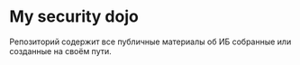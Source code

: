 # My security  dojo
Репозиторий содержит все публичные материалы об ИБ собранные или созданные на своём пути.
